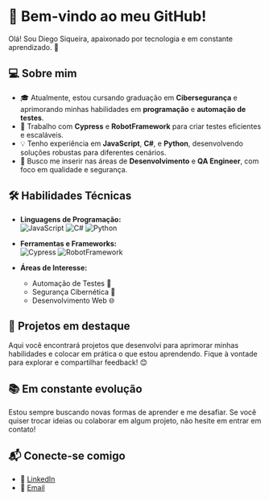 # 🌟 Bem-vindo ao meu GitHub!

Olá! Sou Diego Siqueira, apaixonado por tecnologia e em constante aprendizado. 🚀 

## 💻 Sobre mim

- 🎓 Atualmente, estou cursando graduação em **Cibersegurança** e aprimorando minhas habilidades em **programação** e **automação de testes**.
- 🤖 Trabalho com **Cypress** e **RobotFramework** para criar testes eficientes e escaláveis.
- 💡 Tenho experiência em **JavaScript**, **C#**, e **Python**, desenvolvendo soluções robustas para diferentes cenários.
- 🎯 Busco me inserir nas áreas de **Desenvolvimento** e **QA Engineer**, com foco em qualidade e segurança.

## 🛠️ Habilidades Técnicas

- **Linguagens de Programação:**  
  ![JavaScript](https://img.shields.io/badge/-JavaScript-F7DF1E?logo=javascript&logoColor=black&style=flat-square) 
  ![C#](https://img.shields.io/badge/-C%23-239120?logo=csharp&logoColor=white&style=flat-square) 
  ![Python](https://img.shields.io/badge/-Python-3776AB?logo=python&logoColor=white&style=flat-square)

- **Ferramentas e Frameworks:**  
  ![Cypress](https://img.shields.io/badge/-Cypress-17202C?logo=cypress&logoColor=white&style=flat-square) 
  ![RobotFramework](https://img.shields.io/badge/-RobotFramework-2C3E50?style=flat-square)

- **Áreas de Interesse:**  
  - Automação de Testes 🧪  
  - Segurança Cibernética 🔐  
  - Desenvolvimento Web 🌐  

## 🚀 Projetos em destaque

Aqui você encontrará projetos que desenvolvi para aprimorar minhas habilidades e colocar em prática o que estou aprendendo. Fique à vontade para explorar e compartilhar feedback! 😊

## 📚 Em constante evolução

Estou sempre buscando novas formas de aprender e me desafiar. Se você quiser trocar ideias ou colaborar em algum projeto, não hesite em entrar em contato!

## 📬 Conecte-se comigo

- 💼 [LinkedIn]([https://www.linkedin.com/in/seuperfil/](https://www.linkedin.com/in/siqueiradiegoo/))  
- 📧 [Email](diegosiqueira003@gmail.com)  


<!---
Diegooz-Siqueira/Diegooz-Siqueira is a ✨ special ✨ repository because its `README.md` (this file) appears on your GitHub profile.
You can click the Preview link to take a look at your changes.
--->

